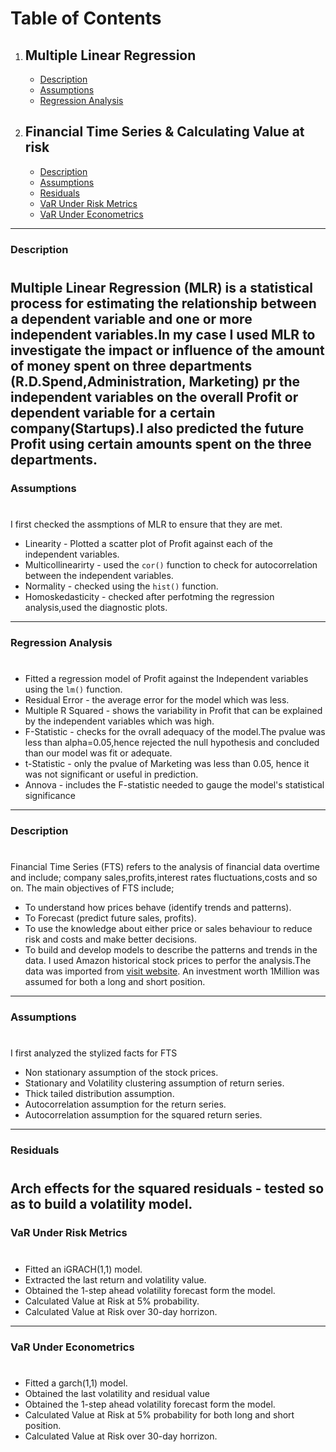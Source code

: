 # Table of Contents
1. ## Multiple Linear Regression
      * [Description](#Description)
      * [Assumptions](#Assumptions)
      * [Regression Analysis](#Regression-Analysis)     
2. ## Financial Time Series & Calculating Value at risk
      * [Description](#Description)
      * [Assumptions](#Assumptions)
      * [Residuals](#Residuals)
      * [VaR Under Risk Metrics](#VaR-Under-Risk-Metrics)
      * [VaR Under Econometrics](#VaR-Under-Econometrics)
 ---          
### Description
#
Multiple Linear Regression (MLR) is a statistical process for estimating the relationship between a dependent variable and one or more independent variables.In my case I used MLR to investigate the impact or influence of the amount of money spent on three departments (R.D.Spend,Administration, Marketing) pr the independent variables on the overall Profit or dependent variable for a certain company(Startups).I also predicted the future Profit using certain amounts spent on the three departments.
---
### Assumptions
#
I first checked the assmptions of MLR to ensure that they are met.
- Linearity - Plotted a scatter plot of Profit against each of the independent variables.
- Multicollinearirty - used the `cor()` function to check for autocorrelation between the independent variables.
- Normality - checked using the `hist()` function.
- Homoskedasticity - checked after perfotming the regression analysis,used the diagnostic plots.
---
### Regression Analysis
#
- Fitted a regression model of Profit against the Independent variables using the `lm()` function.
- Residual Error - the average error for the model which was less.
- Multiple R Squared - shows the variability in Profit that can be explained by the independent variables which was high.
- F-Statistic - checks for the ovrall adequacy of the model.The pvalue was less than alpha=0.05,hence rejected the null hypothesis and concluded than our model was fit or adequate.
- t-Statistic - only the pvalue of Marketing was less than 0.05, hence it was not significant or useful in prediction.
- Annova - includes the F-statistic needed to gauge the model's statistical significance
---
### Description
#
Financial Time Series (FTS) refers to the analysis of financial data overtime and include; company sales,profits,interest rates fluctuations,costs and so on.
The main objectives of FTS include;
- To understand how prices behave (identify trends and patterns).
- To Forecast (predict future sales, profits).
- To use the knowledge about either price or sales behaviour to reduce risk and costs and make better decisions.
- To build and develop models to describe the patterns and trends in the data.
I used Amazon historical stock prices to perfor the analysis.The data was imported from [visit website](https://finance.yahoo.com/ "yahoofinance").
An investment worth 1Million was assumed for both a long and short position.
---
### Assumptions
#
I first analyzed the stylized facts for FTS
- Non stationary assumption of the stock prices.
- Stationary and Volatility clustering assumption of return series.
- Thick tailed distribution assumption.
- Autocorrelation assumption for the return series.
- Autocorrelation assumption for the squared return series.
---
### Residuals
#
Arch effects for the squared residuals - tested so as to build a volatility model.
---
### VaR Under Risk Metrics
#
- Fitted an iGRACH(1,1) model.
- Extracted the last return and volatility value.
- Obtained the 1-step ahead volatility forecast form the model.
- Calculated Value at Risk  at 5% probability.
- Calculated Value at Risk over 30-day horrizon.
---
### VaR Under Econometrics
#
- Fitted a garch(1,1) model.
- Obtained the last volatility and residual value
- Obtained the 1-step ahead volatility forecast form the model.
- Calculated Value at Risk  at 5% probability for both long and short position.
- Calculated Value at Risk over 30-day horrizon.





